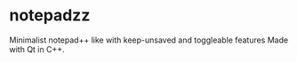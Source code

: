 # notepadzz
Minimalist notepad++ like with keep-unsaved and toggleable features
Made with Qt in C++.
